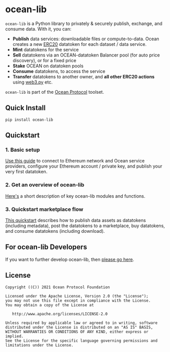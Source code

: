 
# ocean-lib

`ocean-lib` is a Python library to privately & securely publish, exchange, 
and consume data. With it, you can:
- **Publish** data services: downloadable files or compute-to-data. 
Ocean creates a new [ERC20](https://github.com/ethereum/EIPs/blob/7f4f0377730f5fc266824084188cc17cf246932e/EIPS/eip-20.md) 
datatoken for each dataset / data service.
- **Mint** datatokens for the service
- **Sell** datatokens via an OCEAN-datatoken Balancer pool (for auto price discovery), or for a fixed price
- **Stake** OCEAN on datatoken pools
- **Consume** datatokens, to access the service
- **Transfer** datatokens to another owner, and **all other ERC20 actions** 
using [web3.py](https://web3py.readthedocs.io/en/stable/examples.html#working-with-an-erc20-token-contract) etc.


`ocean-lib` is part of the [Ocean Protocol](https://www.oceanprotocol.com) toolset.

## Quick Install

```pip install ocean-lib```

## Quickstart

### 1. Basic setup

[Use this guide](READMEs/setup.md) to connect to Ethereum network and Ocean service providers, configure your Ethereum account / private key, and publish your very first datatoken.

### 2. Get an overview of ocean-lib

[Here's](READMEs/overview.md) a short description of key ocean-lib modules and functions.

### 3. Quickstart marketplace flow

[This quickstart](READMEs/marketplace_flow.md) describes how to publish data assets as datatokens (including metadata), post the datatokens to a marketplace, buy datatokens, and consume datatokens (including download).

## For ocean-lib Developers

If you want to further develop ocean-lib, then [please go here](READMEs/developers.md).

## License

```
Copyright ((C)) 2021 Ocean Protocol Foundation

Licensed under the Apache License, Version 2.0 (the "License");
you may not use this file except in compliance with the License.
You may obtain a copy of the License at

   http://www.apache.org/licenses/LICENSE-2.0

Unless required by applicable law or agreed to in writing, software
distributed under the License is distributed on an "AS IS" BASIS,
WITHOUT WARRANTIES OR CONDITIONS OF ANY KIND, either express or implied.
See the License for the specific language governing permissions and
limitations under the License.
```
